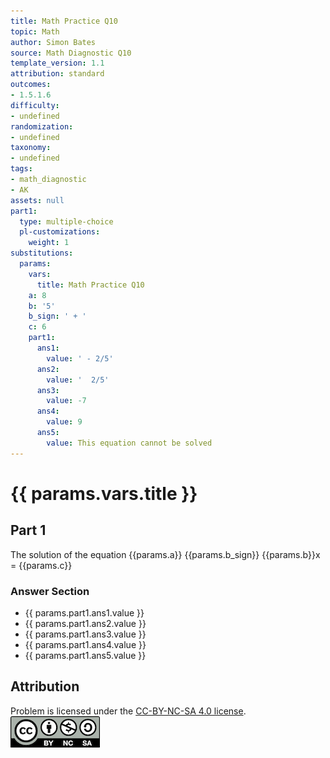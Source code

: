 ```yaml
---
title: Math Practice Q10
topic: Math
author: Simon Bates
source: Math Diagnostic Q10
template_version: 1.1
attribution: standard
outcomes:
- 1.5.1.6
difficulty:
- undefined
randomization:
- undefined
taxonomy:
- undefined
tags:
- math_diagnostic
- AK
assets: null
part1:
  type: multiple-choice
  pl-customizations:
    weight: 1
substitutions:
  params:
    vars:
      title: Math Practice Q10
    a: 8
    b: '5'
    b_sign: ' + '
    c: 6
    part1:
      ans1:
        value: ' - 2/5'
      ans2:
        value: '  2/5'
      ans3:
        value: -7
      ans4:
        value: 9
      ans5:
        value: This equation cannot be solved
---
```

# {{ params.vars.title }}

## Part 1

The solution of the equation {{params.a}} {{params.b_sign}} {{params.b}}x = {{params.c}}

### Answer Section

- {{ params.part1.ans1.value }}
- {{ params.part1.ans2.value }}
- {{ params.part1.ans3.value }}
- {{ params.part1.ans4.value }}
- {{ params.part1.ans5.value }}

## Attribution

Problem is licensed under the [CC-BY-NC-SA 4.0 license](https://creativecommons.org/licenses/by-nc-sa/4.0/).<br> ![The Creative Commons 4.0 license requiring attribution-BY, non-commercial-NC, and share-alike-SA license.](https://raw.githubusercontent.com/firasm/bits/master/by-nc-sa.png)